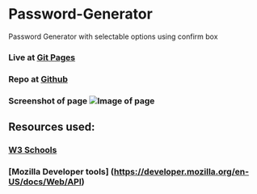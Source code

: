 # Password-Generator
Password Generator with selectable options using confirm box


### Live at [Git Pages](https://jwcoad.github.io/Password-Generator/)
### Repo at [Github](https://github.com/JWCoad/Password-Generator)
### Screenshot of page ![Image of page]()


## Resources used:
### [W3 Schools](https://www.w3schools.com)
### [Mozilla Developer tools] (https://developer.mozilla.org/en-US/docs/Web/API)